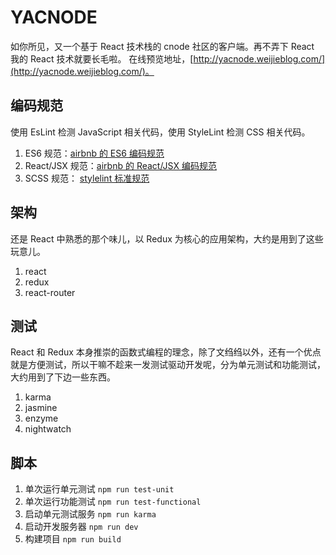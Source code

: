 # YACNODE 
如你所见，又一个基于 React 技术栈的 cnode 社区的客户端。再不弄下 React 我的 React 技术就要长毛啦。
在线预览地址，[http://yacnode.weijieblog.com/](http://yacnode.weijieblog.com/)。

## 编码规范

使用 EsLint 检测 JavaScript 相关代码，使用 StyleLint 检测 CSS 相关代码。

1. ES6 规范：[airbnb 的 ES6 编码规范](https://github.com/airbnb/javascript)
2. React/JSX 规范：[airbnb 的 React/JSX 编码规范](https://github.com/airbnb/javascript/tree/master/react)
3. SCSS 规范： [stylelint 标准规范](https://github.com/stylelint/stylelint-config-standard/blob/master/index.js)

## 架构

还是 React 中熟悉的那个味儿，以 Redux 为核心的应用架构，大约是用到了这些玩意儿。

1. react
2. redux
3. react-router

## 测试

React 和 Redux 本身推崇的函数式编程的理念，除了文绉绉以外，还有一个优点就是方便测试，所以干嘛不趁来一发测试驱动开发呢，分为单元测试和功能测试，大约用到了下边一些东西。

1. karma
2. jasmine
3. enzyme
4. nightwatch

## 脚本

1. 单次运行单元测试 `npm run test-unit`
2. 单次运行功能测试 `npm run test-functional`
3. 启动单元测试服务 `npm run karma`
4. 启动开发服务器 `npm run dev`
5. 构建项目 `npm run build`
